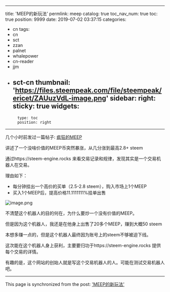 
---
title: 'MEEP的新玩法'
permlink: meep
catalog: true
toc_nav_num: true
toc: true
position: 9999
date: 2019-07-02 03:37:15
categories:
- cn
tags:
- cn
- sct
- zzan
- palnet
- whalepower
- cn-reader
- jjm
- sct-cn
thumbnail: 'https://files.steempeak.com/file/steempeak/ericet/ZAUuzVdL-image.png'
sidebar:
    right:
        sticky: true
widgets:
    -
        type: toc
        position: right
---


几个小时前发过一篇帖子: [疯狂的MEEP](https://busy.org/@ericet/meep-z3c93n8ba1)

讲述了一个没啥价值的MEEP币突然暴涨，从几分涨到最高2.8+ steem

通过https://steem-engine.rocks 来看交易记录和规律，发现其实是一个交易机器人在交易。

理由如下：
* 每分钟挂出一个高价的买单（2.5-2.8 steem），购入市场上1个MEEP
* 买入1个MEEP后，提高价格11.1111111%挂单出售

![image.png](https://files.steempeak.com/file/steempeak/ericet/ZAUuzVdL-image.png)

不清楚这个机器人的目的何在，为什么要炒一个没有价值的MEEP。

但是因为这个机器人，我还是在他身上出售了20多个MEEP，赚到大概50 steem

本想多赚一点的，但是这个机器人最终因为账号上的steem不够被迫下线。

这次能在这个机器人身上获利，主要要归功于https://steem-engine.rocks 提供每个交易的详情。

有趣的是，这个网站的创始人就是写这个交易机器人的人。可能在测试交易机器人吧。

- - -

This page is synchronized from the post: ['MEEP的新玩法'](https://steemit.com/@ericet/meep)
